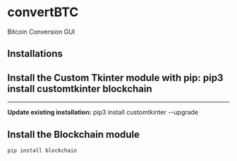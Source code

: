 # convertBTC
Bitcoin Conversion GUI

## Installations
## Install the Custom Tkinter module with pip: pip3 install customtkinter blockchain
---
**Update existing installation:** pip3 install customtkinter --upgrade


## Install the Blockchain module 
    pip install blockchain
